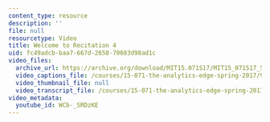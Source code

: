 ```yaml
---
content_type: resource
description: ''
file: null
resourcetype: Video
title: Welcome to Recitation 4
uid: fc49adcb-baa7-667d-2658-70683d98ad1c
video_files:
  archive_url: https://archive.org/download/MIT15.071S17/MIT15_071S17_Session_4.4.01_300k.mp4
  video_captions_file: /courses/15-071-the-analytics-edge-spring-2017/9f177c612b595b75a9ed8a8d9ae0196b_WCb-_SRDzKE.vtt
  video_thumbnail_file: null
  video_transcript_file: /courses/15-071-the-analytics-edge-spring-2017/dc69f540aedf42a57f256f88a497f386_WCb-_SRDzKE.pdf
video_metadata:
  youtube_id: WCb-_SRDzKE
---
```

